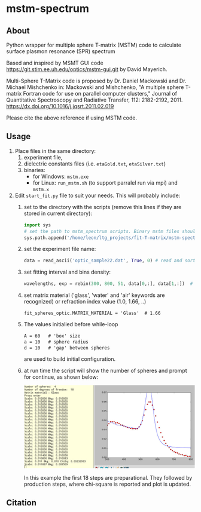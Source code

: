 # mstm-spectrum
## About
Python wrapper for multiple sphere T-matrix (MSTM) code to calculate surface plasmon resonance (SPR) spectrum

Based and inspired by MSMT GUI code <https://git.stim.ee.uh.edu/optics/mstm-gui.git> by David Mayerich.

Multi-Sphere T-Matrix code is proposed by Dr. Daniel Mackowski and Dr. Michael Mishchenko in:
Mackowski and Mishchenko, "A multiple sphere T-matrix Fortran code for use on parallel computer clusters," Journal of Quantitative Spectroscopy and Radiative Transfer, 112: 2182-2192, 2011.
<https://dx.doi.org/10.1016/j.jqsrt.2011.02.019>

Please cite the above reference if using MSTM code.

## Usage

1. Place files in the same directory:
    1. experiment file,
    1. dielectric constants files (i.e. `etaGold.txt`, `etaSilver.txt`)
    1. binaries:
        * for Windows: `mstm.exe`
        * for Linux: `run_mstm.sh` (to support parralel run via mpi) and `mstm.x`
1. Edit `start_fit.py` file to suit your needs. This will probably include:
    1. set to the directory with the scripts (remove this lines if they are stored in current directory):

        ```python
        import sys
        # set the path to mstm_spectrum scripts. Binary mstm files should be in current folder.
        sys.path.append('/home/leon/ltg_projects/fit-T-matrix/mstm-spectrum')
        ```
    1. set the experiment file name:

        ```python
        data = read_ascii('optic_sample22.dat', True, 0) # read and sort by 0th column
        ```
    1. set fitting interval and bins density:

        ```python
        wavelengths, exp = rebin(300, 800, 51, data[0,:], data[1,:])  # min 300 nm, max 800 nm, 51 bins
        ```

    1. set matrix material ('glass', 'water' and 'air' keywords are recognized) or refraction index value (1.0, 1.66, ..)

        ```
        fit_spheres_optic.MATRIX_MATERIAL = 'Glass'  # 1.66
        ```
    1. The values initialied before while-loop

        ```
        A = 60   # 'box' size
        a = 10   # sphere radius
        d = 10   # 'gap' between spheres
        ```
        are used to build initial configuration.
    1. at run time the script will show the number of spheres and prompt for continue, as shown below:

        ![Screenshot image][screen]

        In this example the first 18 steps are preparational.
        They followed by production steps, where chi-square is reported and plot is updated.

## Citation



[screen]: screenshot-example.jpg?raw=true "Screenshot of example run"
